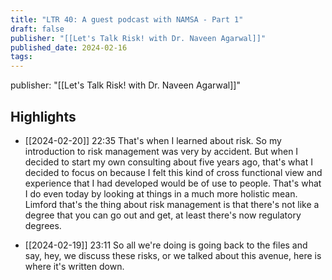 ```yaml
---
title: "LTR 40: A guest podcast with NAMSA - Part 1"
draft: false
publisher: "[[Let's Talk Risk! with Dr. Naveen Agarwal]]"
published_date: 2024-02-16
tags:
---
```

publisher: "[[Let's Talk Risk! with Dr. Naveen Agarwal]]"


## Highlights
* [[2024-02-20]] 22:35  That's when I learned about risk. So my introduction to risk management was very by accident. But when I decided to start my own consulting about five years ago, that's what I decided to focus on because I felt this kind of cross functional view and experience that I had developed would be of use to people. That's what I do even today by looking at things in a much more holistic mean. Limford that's the thing about risk management is that there's not like a degree that you can go out and get, at least there's now regulatory degrees.

* [[2024-02-19]] 23:11  So all we're doing is going back to the files and say, hey, we discuss these risks, or we talked about this avenue, here is where it's written down.

